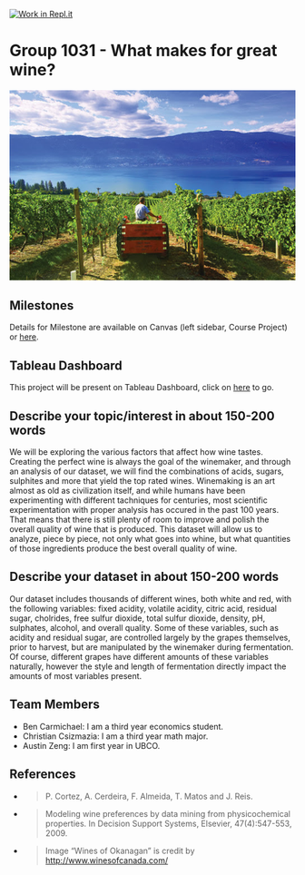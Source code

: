 [![Work in Repl.it](https://classroom.github.com/assets/work-in-replit-14baed9a392b3a25080506f3b7b6d57f295ec2978f6f33ec97e36a161684cbe9.svg)](https://classroom.github.com/online_ide?assignment_repo_id=360780&assignment_repo_type=GroupAssignmentRepo)
# Group 1031 - What makes for great wine?
![Image of Okanagan Winery](/images/winery.jpg)


## Milestones

Details for Milestone are available on Canvas (left sidebar, Course Project) or [here](https://firas.moosvi.com/courses/data301/project/milestone01.html).

## Tableau Dashboard

This project will be present on Tableau Dashboard, click on [here](https://us-west-2b.online.tableau.com/#/site/data301/workbooks/346808?:origin=card_share_link) to go.

## Describe your topic/interest in about 150-200 words

We will be exploring the various factors that affect how wine tastes. Creating the perfect wine is always the goal of the winemaker, and through an analysis of our dataset, we will find the combinations of acids, sugars, sulphites and more that yield the top rated wines. Winemaking is an art almost as old as civilization itself, and while humans have been experimenting with different tachniques for centuries, most scientific experimentation with proper analysis has occured in the past 100 years. That means that there is still plenty of room to improve and polish the overall quality of wine that is produced. This dataset will allow us to analyze, piece by piece, not only what goes into whine, but what quantities of those ingredients produce the best overall quality of wine. 

## Describe your dataset in about 150-200 words

Our dataset includes thousands of different wines, both white and red, with the following variables: fixed acidity, volatile acidity, citric acid, residual sugar, cholrides, free sulfur dioxide, total sulfur dioxide, density, pH, sulphates, alcohol, and overall quality. Some of these variables, such as acidity and residual sugar, are controlled largely by the grapes themselves, prior to harvest, but are manipulated by the winemaker during fermentation. Of course, different grapes have different amounts of these variables naturally, however the style and length of fermentation directly impact the amounts of most variables present. 

## Team Members

- Ben Carmichael: I am a third year economics student.
- Christian Csizmazia: I am a third year math major.
- Austin Zeng: I am first year in UBCO.

## References

* > P. Cortez, A. Cerdeira, F. Almeida, T. Matos and J. Reis.
* > Modeling wine preferences by data mining from physicochemical properties. In Decision Support Systems, Elsevier, 47(4):547-553, 2009. 
* > Image “Wines of Okanagan” is credit by http://www.winesofcanada.com/
